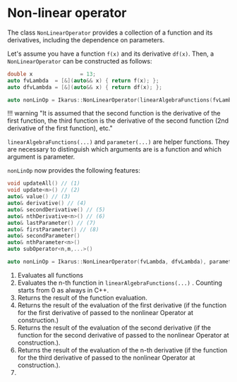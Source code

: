 # Non-linear operator

The class ``NonLinearOperator`` provides a collection of a function and its derivatives, including the dependence 
on parameters. 

Let's assume you have a function ``f(x)`` and its derivative ``df(x)``.
Then, a ``NonLinearOperator`` can be constructed as follows:

```cpp
double x               = 13;
auto fvLambda  = [&](auto&& x) { return f(x); };
auto dfvLambda = [&](auto&& x) { return df(x); };

auto nonLinOp = Ikarus::NonLinearOperator(linearAlgebraFunctions(fvLambda, dfvLambda), parameter(x));
```
!!! warning "It is assumed that the second function is the derivative of the first function, the third function is the derivative of the second function (2nd derivative of the first function), etc."

``linearAlgebraFunctions(...)`` and ``parameter(...)`` are helper functions. They are necessary to distinguish which arguments are 
is a function and which argument is parameter. 


``nonLinOp`` now provides the following features:
```cpp
void updateAll() // (1)
void update<n>() // (2)
auto& value() // (3)
auto& derivative() // (4)
auto& secondDerivative() // (5)
auto& nthDerivative<n>() // (6)
auto& lastParameter() // (7)
auto& firstParameter() // (8)
auto& secondParameter() 
auto& nthParameter<n>()
auto subOperator<n,m,...>()

auto nonLinOp = Ikarus::NonLinearOperator(fvLambda, dfvLambda), parameter(x));
```

1. Evaluates all functions
2. Evaluates the n-th function in ``linearAlgebraFunctions(...)`` . Counting starts from 0 as always in C++.
3. Returns the result of the function evaluation.
4. Returns the result of the evaluation of the first derivative (if the function for the first derivative of passed to the nonlinear Operator at construction.)
5. Returns the result of the evaluation of the second derivative (if the function for the second derivative of passed to the nonlinear Operator at construction.).
6. Returns the result of the evaluation of the n-th derivative (if the function for the third derivative of passed to the nonlinear Operator at construction.).
7. 